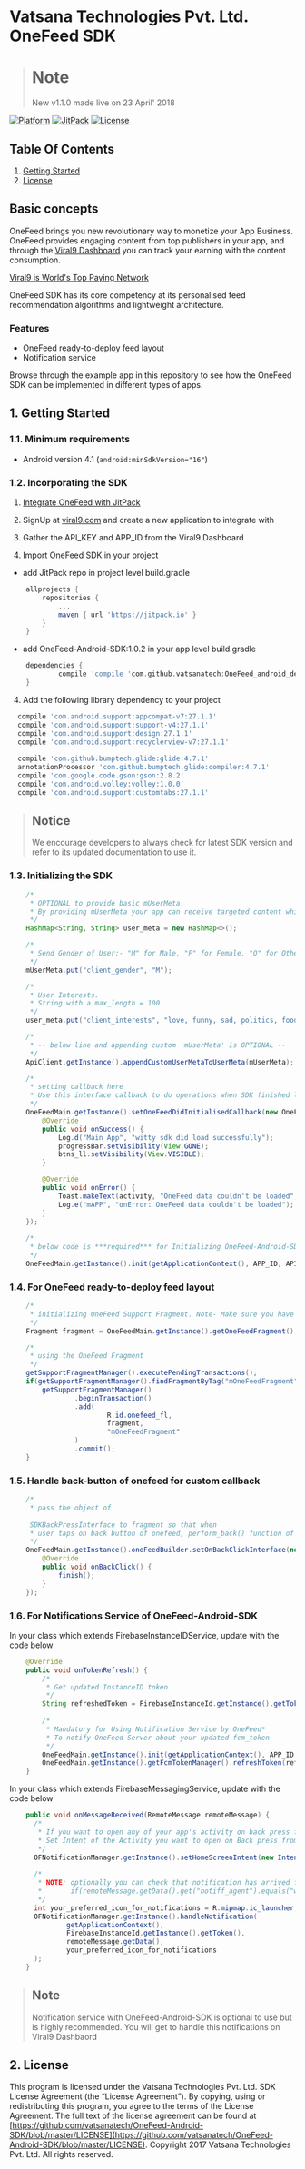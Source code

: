 # Vatsana Technologies Pvt. Ltd. OneFeed SDK

> # Note
> New v1.1.0 made live on 23 April' 2018

[![Platform](https://img.shields.io/badge/Platform-Android-green.svg)](#)
[![JitPack](https://img.shields.io/badge/JitPack-1.1.0-brightgreen.svg)](https://jitpack.io/private#vatsanatech/OneFeed-Android-SDK/1.1.0)
[![License](https://img.shields.io/badge/LICENSE-WittyFeed%20SDK%20License-blue.svg)](https://github.com/vatsanatech/OneFeed_android_dev/blob/master/LICENSE)

## Table Of Contents
1. [Getting Started](#1-getting-started)
2. [License](#2-license)

## Basic concepts
OneFeed brings you new revolutionary way to monetize your App Business. OneFeed provides engaging content from top publishers in your app, and through the [Viral9 Dashboard](https://viral9.com) you can track your earning with the content consumption.

[Viral9 is World's Top Paying Network](https://viral9.com)

OneFeed SDK has its core competency at its personalised feed recommendation algorithms and lightweight architecture.

### Features

* OneFeed ready-to-deploy feed layout
* Notification service

Browse through the example app in this repository to see how the OneFeed SDK can be implemented in different types of apps.

## 1. Getting Started

### 1.1. Minimum requirements

* Android version 4.1  (```android:minSdkVersion="16"```)

### 1.2. Incorporating the SDK

1. [Integrate OneFeed with JitPack](https://jitpack.io/private#vatsanatech/OneFeed-Android-SDK/1.1.0)

2. SignUp at [viral9.com](https://viral9.com) and create a new application to integrate with

3. Gather the API_KEY and APP_ID from the Viral9 Dashboard

4. Import OneFeed SDK in your project

* add JitPack repo in project level build.gradle
```gradle
    allprojects {
		repositories {
			...
			maven { url 'https://jitpack.io' }
		}
	}
```
* add OneFeed-Android-SDK:1.0.2 in your app level build.gradle
```gradle
    dependencies {
	        compile 'compile 'com.github.vatsanatech:OneFeed_android_dev:1.1.0'
	}
```

4. Add the following library dependency to your project
  
  ```gradle
    compile 'com.android.support:appcompat-v7:27.1.1'
    compile 'com.android.support:support-v4:27.1.1'
    compile 'com.android.support:design:27.1.1'
    compile 'com.android.support:recyclerview-v7:27.1.1'
    
    compile 'com.github.bumptech.glide:glide:4.7.1'
    annotationProcessor 'com.github.bumptech.glide:compiler:4.7.1'
    compile 'com.google.code.gson:gson:2.8.2'
    compile 'com.android.volley:volley:1.0.0'
    compile 'com.android.support:customtabs:27.1.1'
 ```

> ## Notice
> We encourage developers to always check for latest SDK version and refer to its updated documentation to use it.

### 1.3. Initializing the SDK

```java
    /*
     * OPTIONAL to provide basic mUserMeta.
     * By providing mUserMeta your app can receive targeted content which has an higher CPM then regular content.
     */
    HashMap<String, String> user_meta = new HashMap<>();

    /*
     * Send Gender of User:- "M" for Male, "F" for Female, "O" for Other, "N" for None
     */
    mUserMeta.put("client_gender", "M");

    /*
     * User Interests.
     * String with a max_length = 100
     */
    user_meta.put("client_interests", "love, funny, sad, politics, food, technology, DIY, friendship, hollywood, bollywood, NSFW"); // string max_length = 100

    /*
     * -- below line and appending custom 'mUserMeta' is OPTIONAL --
     */
    ApiClient.getInstance().appendCustomUserMetaToUserMeta(mUserMeta);

    /*
     * setting callback here
     * Use this interface callback to do operations when SDK finished loading
     */
    OneFeedMain.getInstance().setOneFeedDidInitialisedCallback(new OneFeedMain.OnInitialized() {
        @Override
        public void onSuccess() {
            Log.d("Main App", "witty sdk did load successfully");
            progressBar.setVisibility(View.GONE);
            btns_ll.setVisibility(View.VISIBLE);
        }

        @Override
        public void onError() {
            Toast.makeText(activity, "OneFeed data couldn't be loaded", Toast.LENGTH_SHORT).show();
            Log.e("mAPP", "onError: OneFeed data couldn't be loaded");
        }
    });
    
    /*
     * below code is ***required*** for Initializing OneFeed-Android-SDK
     */
    OneFeedMain.getInstance().init(getApplicationContext(), APP_ID, API_KEY, FCM_TOKEN);
```

### 1.4. For OneFeed ready-to-deploy feed layout

```java
    /*
     * initializing OneFeed Support Fragment. Note- Make sure you have initialized the SDK in previous steps
     */
    Fragment fragment = OneFeedMain.getInstance().getOneFeedFragment();

    /*
     * using the OneFeed Fragment
     */
    getSupportFragmentManager().executePendingTransactions();
    if(getSupportFragmentManager().findFragmentByTag("mOneFeedFragment") == null){
        getSupportFragmentManager()
                .beginTransaction()
                .add(
                        R.id.onefeed_fl,
                        fragment,
                        "mOneFeedFragment"
                )
                .commit();
    }
```

### 1.5. Handle back-button of onefeed for custom callback

```java
    /*
     * pass the object of 
     
     SDKBackPressInterface to fragment so that when 
     * user taps on back button of onefeed, perform_back() function of interface will call
     */
    OneFeedMain.getInstance().oneFeedBuilder.setOnBackClickInterface(new OneFeedBuilder.OnBackClickInterface() {
        @Override
        public void onBackClick() {
            finish();
        }
    });
```

### 1.6. For Notifications Service of OneFeed-Android-SDK

In your class which extends FirebaseInstanceIDService, update with the code below
```java
    @Override
    public void onTokenRefresh() {
        /*
         * Get updated InstanceID token
         */
        String refreshedToken = FirebaseInstanceId.getInstance().getToken();
        
        /*
         * Mandatory for Using Notification Service by OneFeed*
         * To notify OneFeed Server about your updated fcm_token
         */
        OneFeedMain.getInstance().init(getApplicationContext(), APP_ID, API_KEY, refreshedToken);
        OneFeedMain.getInstance().getFcmTokenManager().refreshToken(refreshedToken);
    }
```


In your class which extends FirebaseMessagingService, update with the code below
```java
    public void onMessageReceived(RemoteMessage remoteMessage) {
      /*
       * If you want to open any of your app's activity on back press from Story Activity (That loads on clicking the notification)
       * Set Intent of the Activity you want to open on Back press from Story opens from Notification
       */
      OFNotificationManager.getInstance().setHomeScreenIntent(new Intent(getApplicationContext(), MainActivity.class));
      
      /*
       * NOTE: optionally you can check that notification has arrived from OneFeed Server by below line -
       *       if(remoteMessage.getData().get("notiff_agent").equals("wittyfeed_sdk")
       */
      int your_preferred_icon_for_notifications = R.mipmap.ic_launcher; // <YOUR_PREFERRED_ICON_FOR_NOTIFICATION> 
      OFNotificationManager.getInstance().handleNotification(
              getApplicationContext(),
              FirebaseInstanceId.getInstance().getToken(),
              remoteMessage.getData(),
              your_preferred_icon_for_notifications
      );
    }
```

> ## Note
> Notification service with OneFeed-Android-SDK is optional to use but is highly recommended. You will get to handle this notifications on Viral9 Dashbaord


## 2. License
This program is licensed under the Vatsana Technologies Pvt. Ltd. SDK License Agreement (the “License Agreement”).  By copying, using or redistributing this program, you agree to the terms of the License Agreement.  The full text of the license agreement can be found at [https://github.com/vatsanatech/OneFeed-Android-SDK/blob/master/LICENSE](https://github.com/vatsanatech/OneFeed-Android-SDK/blob/master/LICENSE).
Copyright 2017 Vatsana Technologies Pvt. Ltd.  All rights reserved.

